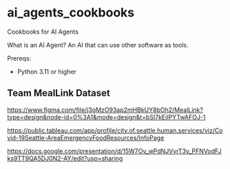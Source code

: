 # ai_agents_cookbooks
Cookbooks for AI Agents

What is an AI Agent? An AI that can use other software as tools.

Prereqs:
- Python 3.11 or higher


## Team MealLink Dataset

https://www.figma.com/file/j3gMzO93ap2mHBkUY8bOh2/MealLink?type=design&node-id=0%3A1&mode=design&t=bSI7kEjIPYTwAFOJ-1

https://public.tableau.com/app/profile/city.of.seattle.human.services/viz/Covid-19Seattle-AreaEmergencyFoodResources/InfoPage

https://docs.google.com/presentation/d/15W7Ov_wPdNJVyrT3v_PFNVodFJks9TT9QA5DJ0N2-AY/edit?usp=sharing
